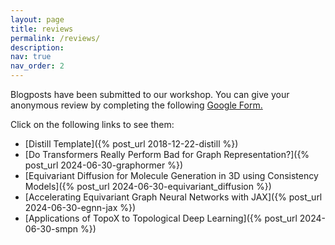 ```yaml
---
layout: page
title: reviews
permalink: /reviews/
description:
nav: true
nav_order: 2
---
```


Blogposts have been submitted to our workshop. 
You can give your anonymous review by completing the following [Google Form.](https://forms.gle/Y69471ZL98JYY59LA)


Click on the following links to see them: 

* [Distill Template]({% post_url 2018-12-22-distill %})
* [Do Transformers Really Perform Bad for Graph Representation?]({% post_url 2024-06-30-graphormer %})
* [Equivariant Diffusion for Molecule Generation in 3D using Consistency Models]({% post_url 2024-06-30-equivariant_diffusion %})
* [Accelerating Equivariant Graph Neural Networks with JAX]({% post_url 2024-06-30-egnn-jax %})
* [Applications of TopoX to Topological Deep Learning]({% post_url 2024-06-30-smpn %})
